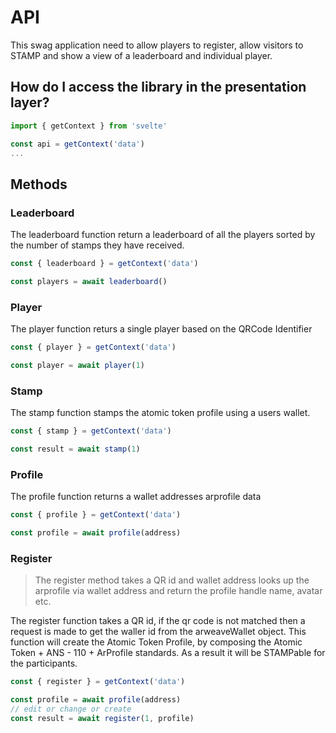 # API

This swag application need to allow players to register, allow visitors to STAMP
and show a view of a leaderboard and individual player.

## How do I access the library in the presentation layer?

```js
import { getContext } from 'svelte'

const api = getContext('data')
...
```

## Methods

### Leaderboard

The leaderboard function return a leaderboard of all the players sorted by the number of stamps they have received.

```js
const { leaderboard } = getContext('data')

const players = await leaderboard()
```

### Player

The player function returs a single player based on the QRCode Identifier

```js
const { player } = getContext('data')

const player = await player(1)
```

### Stamp

The stamp function stamps the atomic token profile using a users wallet.

```js
const { stamp } = getContext('data')

const result = await stamp(1)
```

### Profile

The profile function returns a wallet addresses arprofile data

```js
const { profile } = getContext('data')

const profile = await profile(address)
```

### Register

> The register method takes a QR id and wallet address looks up the arprofile
> via wallet address and return the profile handle name, avatar etc.

The register function takes a QR id, if the qr code is not matched then a request is made to get the waller id from the arweaveWallet object. This function will create the Atomic Token Profile, by composing the Atomic Token + ANS - 110 + ArProfile standards. As a result it will be STAMPable for the participants.

```js
const { register } = getContext('data')

const profile = await profile(address)
// edit or change or create
const result = await register(1, profile)
```
